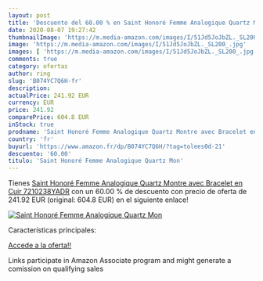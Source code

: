 ```yaml
---
layout: post
title: 'Descuento del 60.00 % en Saint Honoré Femme Analogique Quartz Mon'
date: 2020-08-07 19:27:42
thumbnailImage: 'https://m.media-amazon.com/images/I/51Jd5JoJbZL._SL200_.jpg'
image: 'https://m.media-amazon.com/images/I/51Jd5JoJbZL._SL200_.jpg'
images: [ 'https://m.media-amazon.com/images/I/51Jd5JoJbZL._SL200_.jpg' ]
comments: true
category: ofertas
author: ring
slug: 'B074YC7Q6H-fr'
description:
actualPrice: 241.92 EUR
currency: EUR
price: 241.92
comparePrice: 604.8 EUR
inStock: true
prodname: 'Saint Honoré Femme Analogique Quartz Montre avec Bracelet en Cuir 7210238YADR'
country: 'fr'
buyurl: 'https://www.amazon.fr/dp/B074YC7Q6H/?tag=tolees0d-21'
descuento: '60.00'
titulo: 'Saint Honoré Femme Analogique Quartz Mon'
---
```


Tienes [Saint Honoré Femme Analogique Quartz Montre avec Bracelet en Cuir 7210238YADR](https://www.amazon.fr/dp/B074YC7Q6H/?tag=tolees0d-21) con un 60.00 % de descuento con precio de oferta de 241.92 EUR (original: 604.8 EUR) en el siguiente enlace!

[![Saint Honoré Femme Analogique Quartz Mon](https://m.media-amazon.com/images/I/51Jd5JoJbZL._SL200_.jpg)](https://www.amazon.fr/dp/B074YC7Q6H/?tag=tolees0d-21)

Características principales:


[Accede a la oferta!!](https://www.amazon.fr/dp/B074YC7Q6H/?tag=tolees0d-21)

Links participate in Amazon Associate program and might generate a comission on qualifying sales


